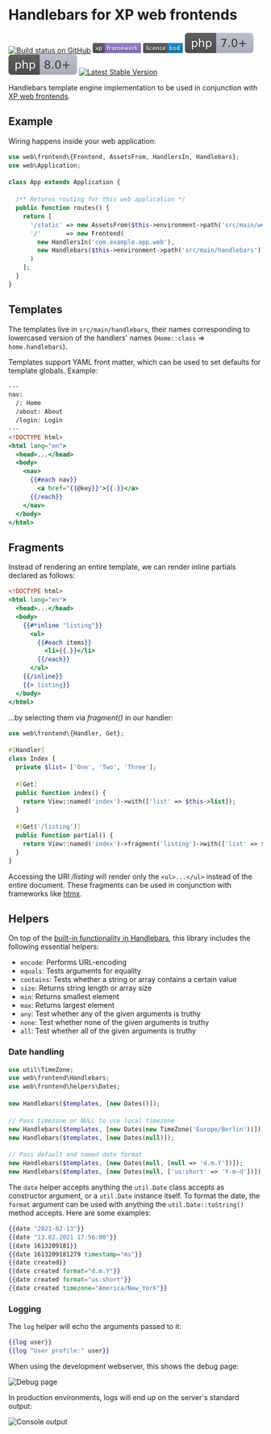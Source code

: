 Handlebars for XP web frontends
===============================

[![Build status on GitHub](https://github.com/xp-forge/handlebars-templates/workflows/Tests/badge.svg)](https://github.com/xp-forge/handlebars-templates/actions)
[![XP Framework Module](https://raw.githubusercontent.com/xp-framework/web/master/static/xp-framework-badge.png)](https://github.com/xp-framework/core)
[![BSD Licence](https://raw.githubusercontent.com/xp-framework/web/master/static/licence-bsd.png)](https://github.com/xp-framework/core/blob/master/LICENCE.md)
[![Requires PHP 7.0+](https://raw.githubusercontent.com/xp-framework/web/master/static/php-7_0plus.svg)](http://php.net/)
[![Supports PHP 8.0+](https://raw.githubusercontent.com/xp-framework/web/master/static/php-8_0plus.svg)](http://php.net/)
[![Latest Stable Version](https://poser.pugx.org/xp-forge/handlebars-templates/version.png)](https://packagist.org/packages/xp-forge/handlebars-templates)

Handlebars template engine implementation to be used in conjunction with [XP web frontends](https://github.com/xp-forge/frontend).

Example
-------
Wiring happens inside your web application:

```php
use web\frontend\{Frontend, AssetsFrom, HandlersIn, Handlebars};
use web\Application;

class App extends Application {

  /** Returns routing for this web application */
  public function routes() {
    return [
      '/static' => new AssetsFrom($this->environment->path('src/main/webapp')),
      '/'       => new Frontend(
        new HandlersIn('com.example.app.web'),
        new Handlebars($this->environment->path('src/main/handlebars'))
      )
    ];
  }
}
```

Templates
---------
The templates live in `src/main/handlebars`, their names corresponding to lowercased version of the handlers' names (`Home::class` => `home.handlebars`).

Templates support YAML front matter, which can be used to set defaults for template globals. Example:

```handlebars
---
nav:
  /: Home
  /about: About
  /login: Login
---
<!DOCTYPE html>
<html lang="en">
  <head>...</head>
  <body>
    <nav>
      {{#each nav}}
        <a href="{{@key}}">{{.}}</a>
      {{/each}}
    </nav>
  </body>
</html>
```

Fragments
---------
Instead of rendering an entire template, we can render inline partials declared as follows:

```handlebars
<!DOCTYPE html>
<html lang="en">
  <head>...</head>
  <body>
    {{#*inline "listing"}}
      <ul>
        {{#each items}}
          <li>{{.}}</li>
        {{/each}}
      </ul>
    {{/inline}}
    {{> listing}}
  </body>
</html>
```

...by selecting them via *fragment()* in our handler:

```php
use web\frontend\{Handler, Get};

#[Handler]
class Index {
  private $list= ['One', 'Two', 'Three'];

  #[Get]
  public function index() {
    return View::named('index')->with(['list' => $this->list]);
  }

  #[Get('/listing')]
  public function partial() {
    return View::named('index')->fragment('listing')->with(['list' => $this->list]);
  }
}
```

Accessing the URI */listing* will render only the `<ul>...</ul>` instead of the entire document. These fragments can be used in conjunction with frameworks like [htmx](https://htmx.org/).

Helpers
-------
On top of the [built-in functionality in Handlebars](https://github.com/xp-forge/handlebars), this library includes the following essential helpers:

* `encode`: Performs URL-encoding 
* `equals`: Tests arguments for equality
* `contains`: Tests whether a string or array contains a certain value
* `size`: Returns string length or array size
* `min`: Returns smallest element
* `max`: Returns largest element
* `any`: Test whether any of the given arguments is truthy
* `none`: Test whether none of the given arguments is truthy
* `all`: Test whether all of the given arguments is truthy

### Date handling

```php
use util\TimeZone;
use web\frontend\Handlebars;
use web\frontend\helpers\Dates;

new Handlebars($templates, [new Dates()]);

// Pass timezone or NULL to use local timezone
new Handlebars($templates, [new Dates(new TimeZone('Europe/Berlin'))]);
new Handlebars($templates, [new Dates(null)]);

// Pass default and named date format
new Handlebars($templates, [new Dates(null, [null => 'd.m.Y'])]);
new Handlebars($templates, [new Dates(null, ['us:short' => 'Y-m-d'])]);
```

The `date` helper accepts anything the `util.Date` class accepts as constructor argument, or a `util.Date` instance itself. To format the date, the `format` argument can be used with anything the `util.Date::toString()` method accepts. Here are some examples:

```handlebars
{{date "2021-02-13"}}
{{date "13.02.2021 17:56:00"}}
{{date 1613209181}}
{{date 1613209181279 timestamp="ms"}}
{{date created}}
{{date created format="d.m.Y"}}
{{date created format="us:short"}}
{{date created timezone="America/New_York"}}
```

### Logging

The `log` helper will echo the arguments passed to it:

```handlebars
{{log user}}
{{log "User profile:" user}}
```

When using the development webserver, this shows the debug page:

![Debug page](https://user-images.githubusercontent.com/696742/107873960-89cdc800-6eb6-11eb-954b-8b00324cce74.png)

In production environments, logs will end up on the server's standard output:

![Console output](https://user-images.githubusercontent.com/696742/107874105-838c1b80-6eb7-11eb-8c7e-ee257ef1d92d.png)
